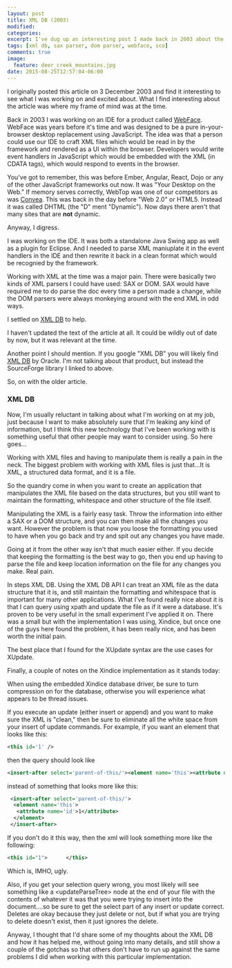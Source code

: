 ```yaml
---
layout: post
title: XML DB (2003)
modified:
categories: 
excerpt: I've dug up an interesting post I made back in 2003 about the SourceForge project "XML DB"
tags: [xml db, sax parser, dom parser, webface, sco]
comments: true
image:
  feature: deer_creek_mountains.jpg
date: 2015-08-25T12:57:04-06:00
---
```


I originally posted this article on 3 December 2003 and find it interesting to see what I was working on and excited about. What I find interesting about the article was where my frame of mind was at the time.

Back in 2003 I was working on an IDE for a product called [WebFace][webface]. WebFace was years before it's time and was designed to be a pure in-your-browser desktop replacement using JavaScript. The idea was that a person could use our IDE to craft XML files which would be read in by the framework and rendered as a UI within the browser. Developers would write event handlers in JavaScript which would be embedded with the XML (in CDATA tags), which would respond to events in the browser.

You've got to remember, this was before Ember, Angular, React, Dojo or any of the other JavaScript frameworks out now. It was "Your Desktop on the Web." If memory serves correctly, WebTop was one of our competitors as was [Convea][convea]. This was back in the day before "Web 2.0" or HTML5. Instead it was called DHTML (the "D" ment "Dynamic"). Now days there aren't that many sites that are **not** dynamic.

Anyway, I digress.

I was working on the IDE. It was both a standalone Java Swing app as well as a plugin for Eclipse. And I needed to parse XML maniuplate it in the event handlers in the IDE and then rewrite it back in a clean format which would be recognied by the framework.

Working with XML at the time was a major pain. There were basically two kinds of XML parsers I could have used: SAX or DOM. SAX would have required me to do parse the doc every time a person made a change, while the DOM parsers were always monkeying around with the end XML in odd ways.

I settled on [XML DB][xmldb] to help.

I haven't updated the text of the article at all. It could be wildly out of date by now, but it was relevant at the time. 

Another point I should mention. If you google "XML DB" you will likely find [XML DB][oracle] by Oracle. I'm not talking about that product, but instead the SourceForge library I linked to above.

So, on with the older article.

### XML DB

Now, I'm usually reluctant in talking about what I'm working on at my job, just because I want to make absolutely sure that I'm leaking any kind of information, but I think this new technology that I've been working with is something useful that other people may want to consider using. So here goes...

Working with XML files and having to manipulate them is really a pain in the neck.  The biggest problem with working with XML files is just that...It is XML, a structured data format, and it is a file.

So the quandry come in when you want to create an application that manipulates the XML file based on the data structures, but you still want to maintain the formatting, whitespace and other structure of the file itself.

Manipulating the XML is a fairly easy task.  Throw the information into either a SAX or a DOM structure, and you can then make all the changes you want.  However the problem is that now you loose the formatting you used to have when you go back and try and spit out any changes you have made.

Going at it from the other way isn't that much easier either.  If you decide that keeping the formatting is the best way to go, then you end up having to parse the file and keep location information on the file for any changes you make.  Real pain.

In steps XML DB. Using the XML DB API I can treat an XML file as the data structure that it is, and still maintain the formatting and whitespace that is important for many other applications.  What I've found really nice about it is that I can query using xpath and update the file as if it were a database.  It's proven to be very useful in the small experiment I've applied it on.  There was a small but with the implementation I was using, Xindice, but once one of the guys here found the problem, it has been really nice, and has been worth the initial pain.

The best place that I found for the XUpdate syntax are the use cases for XUpdate.

Finally, a couple of notes on the Xindice implementation as it stands today:

When using the embedded Xindice database driver, be sure to turn compression on for the database, otherwise you will experience what appears to be thread issues. 

If you execute an update (either insert or append) and you want to make sure the XML is "clean," then be sure to eliminate all the white space from your insert of update commands.  For example, if you want an element that looks like this: 

~~~ xml
<this id='1' />
~~~

then the query should look like

~~~ xml
<insert-after select='parent-of-this/'><element name='this'><attrbute name='id'>1</attribute></element></insert-after>
~~~

instead of something that looks more like this:

~~~ xml
 <insert-after select='parent-of-this/'>
  <element name='this'>
   <attrbute name='id'>1</attribute>
  </element>
 </insert-after> 
~~~

If you don't do it this way, then the xml will look something more like the following:

~~~ xml
<this id="1">      </this>
~~~

Which is, IMHO, ugly.

Also, if you get your selection query wrong, you most likely will see something like a &lt;updateParseTree&gt; node at the end of your file with the contents of whatever it was that you were trying to insert into the document....so be sure to get the select part of any insert or update correct.  Deletes are okay because they just delete or not, but if what you are trying to delete doesn't exist, then it just ignores the delete.

Anyway, I thought that I'd share some of my thoughts about the XML DB and how it has helped me, without going into many details, and still show a couple of the gotchas so that others don't have to run up against the same problems I did when working with this particular implementation.

[webface]: http://www2.sys-con.com/itsg/virtualcd/webservices/archives/0306/barbash/index.html
[xmldb]: http://xmldb-org.sourceforge.net/
[oracle]: http://www.oracle.com/technetwork/database/database-technologies/xmldb/overview/index.html
[convea]: https://web.archive.org/web/20030922054816/http://www.convea.com/